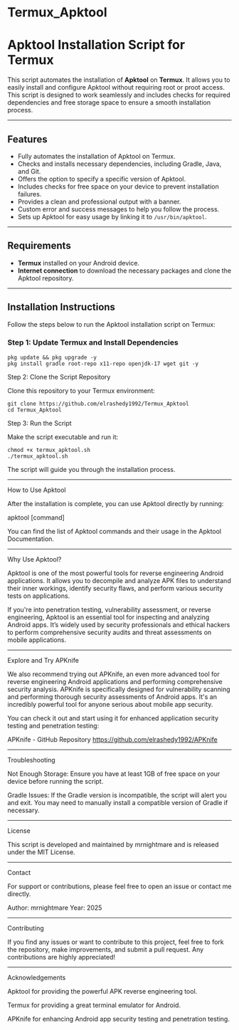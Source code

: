 # Termux_Apktool

# Apktool Installation Script for Termux

This script automates the installation of **Apktool** on **Termux**. It allows you to easily install and configure Apktool without requiring root or proot access. This script is designed to work seamlessly and includes checks for required dependencies and free storage space to ensure a smooth installation process.

---

## Features

- Fully automates the installation of Apktool on Termux.
- Checks and installs necessary dependencies, including Gradle, Java, and Git.
- Offers the option to specify a specific version of Apktool.
- Includes checks for free space on your device to prevent installation failures.
- Provides a clean and professional output with a banner.
- Custom error and success messages to help you follow the process.
- Sets up Apktool for easy usage by linking it to `/usr/bin/apktool`.

---

## Requirements

- **Termux** installed on your Android device.
- **Internet connection** to download the necessary packages and clone the Apktool repository.

---

## Installation Instructions

Follow the steps below to run the Apktool installation script on Termux:

### Step 1: Update Termux and Install Dependencies


```
pkg update && pkg upgrade -y
pkg install gradle root-repo x11-repo openjdk-17 wget git -y
```
Step 2: Clone the Script Repository

Clone this repository to your Termux environment:
```
git clone https://github.com/elrashedy1992/Termux_Apktool
cd Termux_Apktool
```
Step 3: Run the Script

Make the script executable and run it:
```
chmod +x termux_apktool.sh
./termux_apktool.sh
```
The script will guide you through the installation process.


---

How to Use Apktool

After the installation is complete, you can use Apktool directly by running:

apktool [command]

You can find the list of Apktool commands and their usage in the Apktool Documentation.


---

Why Use Apktool?

Apktool is one of the most powerful tools for reverse engineering Android applications. It allows you to decompile and analyze APK files to understand their inner workings, identify security flaws, and perform various security tests on applications.

If you're into penetration testing, vulnerability assessment, or reverse engineering, Apktool is an essential tool for inspecting and analyzing Android apps. It’s widely used by security professionals and ethical hackers to perform comprehensive security audits and threat assessments on mobile applications.


---

Explore and Try APKnife

We also recommend trying out APKnife, an even more advanced tool for reverse engineering Android applications and performing comprehensive security analysis. APKnife is specifically designed for vulnerability scanning and performing thorough security assessments of Android apps. It's an incredibly powerful tool for anyone serious about mobile app security.

You can check it out and start using it for enhanced application security testing and penetration testing:

APKnife - GitHub Repository
https://github.com/elrashedy1992/APKnife


---

Troubleshooting

Not Enough Storage: Ensure you have at least 1GB of free space on your device before running the script.

Gradle Issues: If the Gradle version is incompatible, the script will alert you and exit. You may need to manually install a compatible version of Gradle if necessary.



---

License

This script is developed and maintained by mrnightmare and is released under the MIT License.


---

Contact

For support or contributions, please feel free to open an issue or contact me directly.

Author: mrnightmare
Year: 2025


---

Contributing

If you find any issues or want to contribute to this project, feel free to fork the repository, make improvements, and submit a pull request. Any contributions are highly appreciated!


---

Acknowledgements

Apktool for providing the powerful APK reverse engineering tool.

Termux for providing a great terminal emulator for Android.

APKnife for enhancing Android app security testing and penetration testing.
